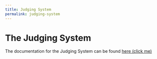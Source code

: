 ```yaml
---
title: Judging System
permalink: judging-system
---
```

# The Judging System

The documentation for the Judging System can be found [here (click me)](https://docs.google.com/document/d/1EmF45zv8l3dessvBwZWQRySgaLjZhJLhmHiBWnTAb5E/edit)